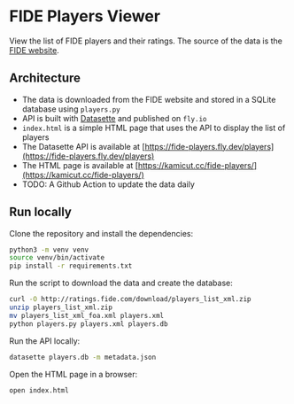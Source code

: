 # FIDE Players Viewer

View the list of FIDE players and their ratings. The source of the data is the [FIDE website](https://ratings.fide.com/download.phtml).

## Architecture

- The data is downloaded from the FIDE website and stored in a SQLite database using `players.py`
- API is built with [Datasette](https://datasette.io/) and published on `fly.io`
- `index.html` is a simple HTML page that uses the API to display the list of players
- The Datasette API is available at [https://fide-players.fly.dev/players](https://fide-players.fly.dev/players)
- The HTML page is available at [https://kamicut.cc/fide-players/](https://kamicut.cc/fide-players/)
- TODO: A Github Action to update the data daily

## Run locally

Clone the repository and install the dependencies:

```bash
python3 -m venv venv
source venv/bin/activate
pip install -r requirements.txt
```

Run the script to download the data and create the database:

```bash
curl -O http://ratings.fide.com/download/players_list_xml.zip
unzip players_list_xml.zip
mv players_list_xml_foa.xml players.xml
python players.py players.xml players.db
```

Run the API locally:

```bash
datasette players.db -m metadata.json
```

Open the HTML page in a browser:

```bash
open index.html
```
